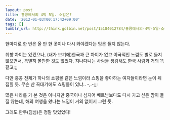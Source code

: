 ```yaml
---
layout: post
title: 홍콩에서의 4박 5일. 소감은?
date: '2012-01-03T00:17:42+09:00'
tags: []
tumblr_url: http://think.golbin.net/post/15184012784/홍콩에서의-4박-5일-소감은
---
```

한마디로 한 번은 올 만 한 곳이나 다시 와야겠다는 맘은 들지 않는다.

취향 차이는 있겠으나, (내가 보기에)한국과 큰 차이가 없고 이국적인 느낌도 별로 들지 않으면서, 특별히 볼만한 것도 없었다. 지나다니는 사람들 생김새도 한국 사람과 거의 똑같고;;;

다만 홍콩 전체가 하나의 쇼핑몰 같은 느낌이라 쇼핑을 좋아하는 여자들이라면 눈이 뒤집힐 듯. 무슨 산 꼭대기에도 쇼핑몰이 있냐.. -,.-;;;

많은 나라를 가 본 것은 아니지만 중국이나 심지어 베트남보다도 다시 가고 싶은 맘이 들질 않는데, 해외 여행을 왔다는 느낌이 거의 없어서 그런 듯.

그래도 만두(딤섬)은 정말 맛있었다!
